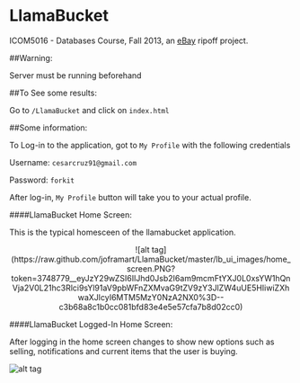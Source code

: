LlamaBucket
===========

ICOM5016 - Databases Course, Fall 2013, an [eBay](http://ebay.com) ripoff project.

##Warning:

Server must be running beforehand

##To See some results:

Go to `/LlamaBucket` and click on `index.html`


##Some information:

To Log-in to the application, got to `My Profile` with the following credentials

Username: `cesarcruz91@gmail.com`

Password: `forkit`

After log-in, `My Profile` button will take you to your actual profile.

####LlamaBucket Home Screen:

This is the typical homesceen of the llamabucket application.

<p align="center">
![alt tag](https://raw.github.com/joframart/LlamaBucket/master/lb_ui_images/home_screen.PNG?token=3748779__eyJzY29wZSI6IlJhd0Jsb2I6am9mcmFtYXJ0L0xsYW1hQnVja2V0L21hc3Rlci9sYl91aV9pbWFnZXMvaG9tZV9zY3JlZW4uUE5HIiwiZXhwaXJlcyI6MTM5MzY0NzA2NX0%3D--c3b68a8c1b0cc081bfd83e4e5e57cfa7b8d02cc0)
</p>

####LlamaBucket Logged-In Home Screen:

After logging in the home screen changes to show new options such as selling, notifications and current items that the user is buying.

<p align="center">

![alt tag](https://raw.github.com/joframart/LlamaBucket/master/lb_ui_images/logged_home.PNG?token=3748779__eyJzY29wZSI6IlJhd0Jsb2I6am9mcmFtYXJ0L0xsYW1hQnVja2V0L21hc3Rlci9sYl91aV9pbWFnZXMvbG9nZ2VkX2hvbWUuUE5HIiwiZXhwaXJlcyI6MTM5MzY0NzYwMH0%3D--45cf380df50e19cebbb1777f70528b9c56de76f5)
</p>






